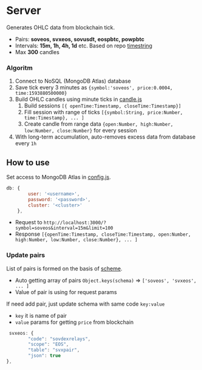 # Server 

Generates OHLC data from blockchain tick.

* Pairs: **soveos, svxeos, sovusdt, eospbtc, powpbtc**
* Intervals: **15m, 1h, 4h, 1d** etc. Based on repo [timestring](https://www.npmjs.com/package/timestring)
* Max **300** candles

### Algoritm

1. Сonnect to NoSQL (MongoDB Atlas) database
2. Save tick every 3 minutes as `{symbol:'soveos', price:0.0004, time:1593880500000}`
3. Build OHLC candles using minute ticks in [candle.js](src/modules/candles.js)
   1. Build sessions `[{ openTime:Timestamp, closeTime:Timestamp}]`
   2. Fill session with range of ticks `[{symbol:String, price:Number, time:Timestamp}, ... ]`
   3. Create candle from range data `{open:Number, high:Number, low:Number, close:Number}` for every session
4. With long-term accumulation, auto-removes excess data from database every `1h`

## How to use

Set access to MongoDB Atlas in [config.js](src/config.js).

```javascript
db: {
		user: '<username>',
		password: '<password>',
		cluster: '<cluster>'
    },
```

* Request to `http://localhost:3000/?symbol=soveos&interval=15m&limit=100`
* Response `[{openTime:Timestamp, closeTime:Timestamp, open:Number, high:Number, low:Number, close:Number}, ... ]`

### Update pairs

List of pairs is formed on the basis of [scheme](src/api/queries.js#L5). 

* Auto getting array of pairs `Object.keys(schema)` => `['soveos', 'svxeos', ... ]`
* Value of pair is using for request params

If need add pair, just update schema with same code `key:value`

* `key` it is name of pair
* `value` params for getting `price` from blockchain

```js
 svxeos: {
        "code": "sovdexrelays",
        "scope": "EOS",
        "table": "svxpair",
        "json": true
},
```
